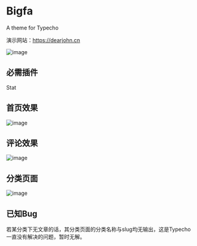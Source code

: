 # Bigfa
A theme for Typecho

演示网站：https://dearjohn.cn

![image](https://github.com/JohnStinky/Bigfa/raw/master/screenshot.png)

## 必需插件
Stat

## 首页效果
![image](https://github.com/JohnStinky/Bigfa/raw/master/screenshot1.png)

## 评论效果
![image](https://github.com/JohnStinky/Bigfa/raw/master/screenshot2.png)

## 分类页面
![image](https://github.com/JohnStinky/Bigfa/raw/master/screenshot3.png)

## 已知Bug
若某分类下无文章的话，其分类页面的分类名称与slug均无输出，这是Typecho一直没有解决的问题，暂时无解。
